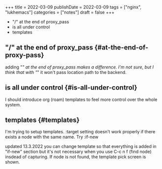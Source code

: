 +++
title = 2022-03-09
publishDate = 2022-03-09
tags = ["nginx", "lukhemacs"]
categories = ["notes"]
draft = false
+++

-   "/" at the end of proxy_pass
-   is all under control
-   templates

<!--more-->


## "/" at the end of proxy_pass {#at-the-end-of-proxy-pass}

adding "_" at the end of proxy_pass makes a difference.
I'm not sure, but I think that with "_" it won't pass location path to the backend.


## is all under control {#is-all-under-control}

I should introduce org (roam) templates to feel more control over the whole system.


## templates {#templates}

I'm trying to setup templates.
:target setting doesn't work properly if there exists a node with the same name.
Try :if-new

updated 13.3.2022
you can change template so that everything is added in "if-new" section
but it's not necessary when you use C-c n f (find node) insdead of capturing.
If node is not found, the template pick screen is shown.
